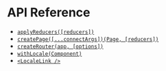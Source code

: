# API Reference

- [`applyReducers([reducers])`](apply-reducers.md)
- [`createPage([...connectArgs])(Page, [reducers])`](create-page.md)
- [`createRouter(app, [options])`](create-router.md)
- [`withLocale(Component)`](with-locale.md)
- [`<LocaleLink />`](locale-link.md)
